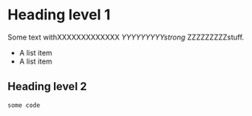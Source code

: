 # Heading level 1 
 
Some text withXXXXXXXXXXXXX *YYYYYYYYYstrong* ZZZZZZZZZstuff. 
 
- A list item 
- A list item 
 
## Heading level 2 
 
```js 
some code 
``` 
 
